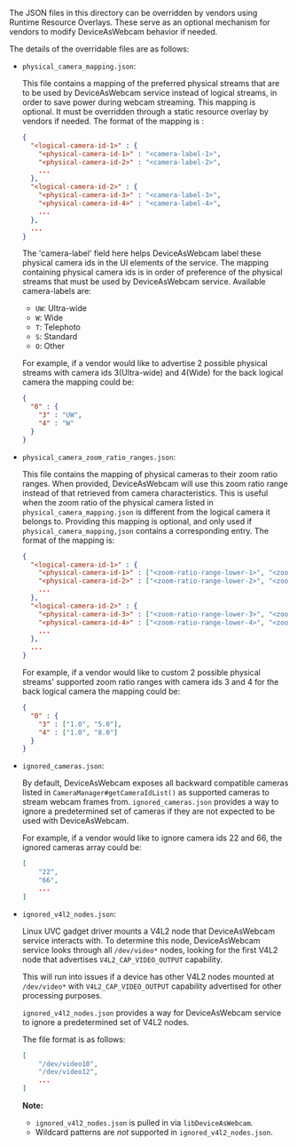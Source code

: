 The JSON files in this directory can be overridden by vendors using Runtime
Resource Overlays. These serve as an optional mechanism for vendors to modify
DeviceAsWebcam behavior if needed.

The details of the overridable files are as follows:

- `physical_camera_mapping.json`:

  This file contains a mapping of the preferred physical streams that are to be
  used by DeviceAsWebcam service instead of logical streams, in order to save
  power during webcam streaming. This mapping is optional. It must be overridden
  through a static resource overlay by vendors if needed. The format of the
  mapping is :

  ```json
  {
    "<logical-camera-id-1>" : {
      "<physical-camera-id-1>" : "<camera-label-1>",
      "<physical-camera-id-2>" : "<camera-label-2>",
      ...
    },
    "<logical-camera-id-2>" : {
      "<physical-camera-id-3>" : "<camera-label-3>",
      "<physical-camera-id-4>" : "<camera-label-4>",
      ...
    },
    ...
  }
  ```

  The 'camera-label' field here helps DeviceAsWebcam label these physical camera
  ids in the UI elements of the service. The mapping containing physical camera
  ids is in order of preference of the physical streams that must be used by
  DeviceAsWebcam service. Available camera-labels are:

  - `UW`: Ultra-wide
  - `W`: Wide
  - `T`: Telephoto
  - `S`: Standard
  - `O`: Other

  For example, if a vendor would like to advertise 2 possible physical streams
  with camera ids 3(Ultra-wide) and 4(Wide) for the back logical camera the
  mapping could be:
  ```json
  {
    "0" : {
      "3" : "UW",
      "4" : "W"
    }
  }
  ```

- `physical_camera_zoom_ratio_ranges.json`:

  This file contains the mapping of physical cameras to their zoom ratio ranges.
  When provided, DeviceAsWebcam will use this zoom ratio range instead of that
  retrieved from camera characteristics. This is useful when the zoom ratio of the
  physical camera listed in `physical_camera_mapping.json` is different from the
  logical camera it belongs to. Providing this mapping is optional, and only used
  if `physical_camera_mapping,json` contains a corresponding entry. The format of
  the mapping is:

  ```json
  {
    "<logical-camera-id-1>" : {
      "<physical-camera-id-1>" : ["<zoom-ratio-range-lower-1>", "<zoom-ratio-range-upper-1>"],
      "<physical-camera-id-2>" : ["<zoom-ratio-range-lower-2>", "<zoom-ratio-range-upper-2>"],
      ...
    },
    "<logical-camera-id-2>" : {
      "<physical-camera-id-3>" : ["<zoom-ratio-range-lower-3>", "<zoom-ratio-range-upper-3>"],
      "<physical-camera-id-4>" : ["<zoom-ratio-range-lower-4>", "<zoom-ratio-range-upper-4>"],
      ...
    },
    ...
  }
  ```

  For example, if a vendor would like to custom 2 possible physical streams'
  supported zoom ratio ranges with camera ids 3 and 4 for the back logical
  camera the mapping could be:
  ```json
  {
    "0" : {
      "3" : ["1.0", "5.0"],
      "4" : ["1.0", "8.0"]
    }
  }
  ```

- `ignored_cameras.json`:

  By default, DeviceAsWebcam exposes all backward compatible cameras listed in
  `CameraManager#getCameraIdList()` as supported cameras to stream webcam frames
  from. `ignored_cameras.json` provides a way to ignore a predetermined set of
  cameras if they are not expected to be used with DeviceAsWebcam.

  For example, if a vendor would like to ignore camera ids 22 and 66, the ignored
  cameras array could be:

  ```json
  [
      "22",
      "66",
      ...
  ]
  ```

- `ignored_v4l2_nodes.json`:

  Linux UVC gadget driver mounts a V4L2 node that DeviceAsWebcam service
  interacts with. To determine this node, DeviceAsWebcam service looks through
  all `/dev/video*` nodes, looking for the first V4L2 node that advertises
  `V4L2_CAP_VIDEO_OUTPUT` capability.

  This will run into issues if a device has other V4L2 nodes mounted at
  `/dev/video*` with `V4L2_CAP_VIDEO_OUTPUT` capability advertised for other
  processing purposes.

  `ignored_v4l2_nodes.json` provides a way for DeviceAsWebcam service to
  ignore a predetermined set of V4L2 nodes.

  The file format is as follows:

  ```json
  [
      "/dev/video10",
      "/dev/video12",
      ...
  ]
  ```

  **Note:**
  - `ignored_v4l2_nodes.json` is pulled in via `libDeviceAsWebcam`.
  - Wildcard patterns are _not_ supported in `ignored_v4l2_nodes.json`.
